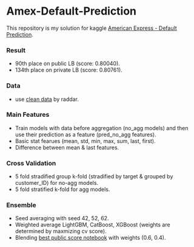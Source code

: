 # Amex-Default-Prediction
This repository is my solution for kaggle [American Express - Default Prediction](https://www.kaggle.com/competitions/amex-default-prediction).

### Result
- 90th place on public LB (score: 0.80040). 
- 134th place on private LB (score: 0.80761).

### Data
- use [clean data](https://www.kaggle.com/datasets/raddar/amex-data-integer-dtypes-parquet-format) by raddar.

### Main Features
- Train models with data before aggregation (no_agg models) and then use their prediction as a feature (pred_no_agg features).
- Basic stat fearues (mean, std, min, max, sum, last, first).
- Difference between mean & last features.

### Cross Validation
- 5 fold stradified group k-fold (stradified by target & grouped by customer_ID) for no-agg models.
- 5 fold stratified k-fold for agg models.

### Ensemble
- Seed averaging with seed 42, 52, 62.
- Weighted average LightGBM, CatBoost, XGBoost (weights are determined by maxmizing cv score).
- Blending [best public score notebook](https://www.kaggle.com/code/hikarutabata/exponential-ensemble) with weights (0.6, 0.4).